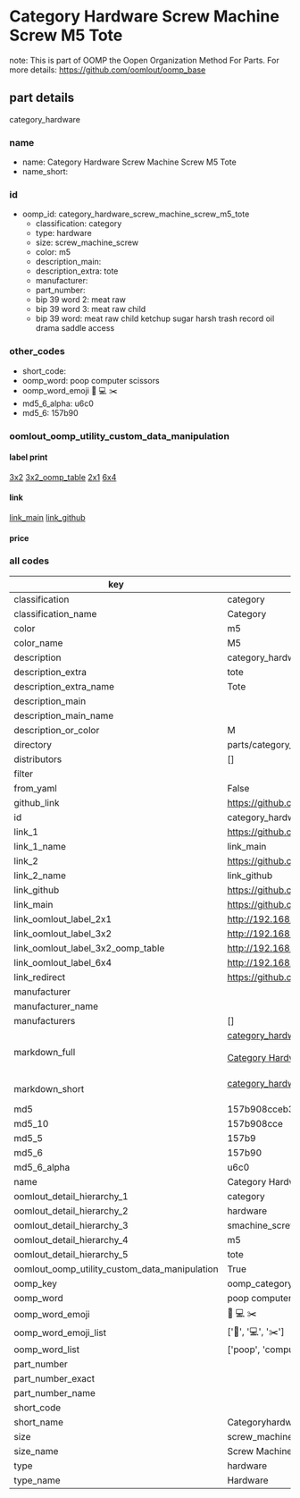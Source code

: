 # Category Hardware Screw Machine Screw M5 Tote  

note: This is part of OOMP the Oopen Organization Method For Parts. For more details: https://github.com/oomlout/oomp_base

##  part details
  



category_hardware



### name
* name: Category Hardware Screw Machine Screw M5 Tote
* name_short: 
### id
* oomp_id: category_hardware_screw_machine_screw_m5_tote
  * classification: category
  * type: hardware
  * size: screw_machine_screw
  * color: m5
  * description_main: 
  * description_extra: tote
  * manufacturer: 
  * part_number: 
  * bip 39 word 2: meat raw
  * bip 39 word 3: meat raw child
  * bip 39 word: meat raw child ketchup sugar harsh trash record oil drama saddle access

### other_codes
* short_code: 
* oomp_word: poop computer scissors
* oomp_word_emoji :poop: :computer: :scissors:
* md5_6_alpha: u6c0
* md5_6: 157b90






### oomlout_oomp_utility_custom_data_manipulation
#### label print
[3x2](http://192.168.1.245:1112/?label=oomp%20u6c0)
[3x2_oomp_table](http://192.168.1.108:1112/?label=oomp%20u6c0)
[2x1](http://192.168.1.242:1112/?label=oomp%20u6c0)
[6x4](http://192.168.1.55:1112/?label=oomp%20u6c0)    

#### link

[link_main](https://github.com/oomlout/oomlout_oomp_version_1_messy/tree/main/parts/category_hardware_screw_machine_screw_m5_tote) [link_github](https://github.com/oomlout/oomlout_oomp_version_1_messy/tree/main/parts/category_hardware_screw_machine_screw_m5_tote)                             

#### price







### all codes 
| key | value |  
| --- | --- |  
| classification | category |  
| classification_name | Category |  
| color | m5 |  
| color_name | M5 |  
| description | category_hardware |  
| description_extra | tote |  
| description_extra_name | Tote |  
| description_main |  |  
| description_main_name |  |  
| description_or_color | M  |  
| directory | parts/category_hardware_screw_machine_screw_m5_tote |  
| distributors | [] |  
| filter |  |  
| from_yaml | False |  
| github_link | https://github.com/oomlout/oomlout_oomp_part_src/tree/main/parts/category_hardware_screw_machine_screw_m5_tote |  
| id | category_hardware_screw_machine_screw_m5_tote |  
| link_1 | https://github.com/oomlout/oomlout_oomp_version_1_messy/tree/main/parts/category_hardware_screw_machine_screw_m5_tote |  
| link_1_name | link_main |  
| link_2 | https://github.com/oomlout/oomlout_oomp_version_1_messy/tree/main/parts/category_hardware_screw_machine_screw_m5_tote |  
| link_2_name | link_github |  
| link_github | https://github.com/oomlout/oomlout_oomp_version_1_messy/tree/main/parts/category_hardware_screw_machine_screw_m5_tote |  
| link_main | https://github.com/oomlout/oomlout_oomp_version_1_messy/tree/main/parts/category_hardware_screw_machine_screw_m5_tote |  
| link_oomlout_label_2x1 | http://192.168.1.242:1112/?label=oomp%20u6c0 |  
| link_oomlout_label_3x2 | http://192.168.1.245:1112/?label=oomp%20u6c0 |  
| link_oomlout_label_3x2_oomp_table | http://192.168.1.108:1112/?label=oomp%20u6c0 |  
| link_oomlout_label_6x4 | http://192.168.1.55:1112/?label=oomp%20u6c0 |  
| link_redirect | https://github.com/oomlout/oomlout_oomp_version_1_messy/tree/main/parts/category_hardware_screw_machine_screw_m5_tote |  
| manufacturer |  |  
| manufacturer_name |  |  
| manufacturers | [] |  
| markdown_full | [category_hardware_screw_machine_screw_m5_tote](none)<br>[](none)<br>[Category Hardware Screw Machine Screw M5 Tote](none)<br><br> |  
| markdown_short | [category_hardware_screw_machine_screw_m5_tote](none)<br><br> |  
| md5 | 157b908cceb3dceda56c679e4feca450 |  
| md5_10 | 157b908cce |  
| md5_5 | 157b9 |  
| md5_6 | 157b90 |  
| md5_6_alpha | u6c0 |  
| name | Category Hardware Screw Machine Screw M5 Tote |  
| oomlout_detail_hierarchy_1 | category |  
| oomlout_detail_hierarchy_2 | hardware |  
| oomlout_detail_hierarchy_3 | smachine_screw |  
| oomlout_detail_hierarchy_4 | m5 |  
| oomlout_detail_hierarchy_5 | tote |  
| oomlout_oomp_utility_custom_data_manipulation | True |  
| oomp_key | oomp_category_hardware_screw_machine_screw_m5_tote |  
| oomp_word | poop computer scissors |  
| oomp_word_emoji | :poop: :computer: :scissors: |  
| oomp_word_emoji_list | [':poop:', ':computer:', ':scissors:'] |  
| oomp_word_list | ['poop', 'computer', 'scissors'] |  
| part_number |  |  
| part_number_exact |  |  
| part_number_name |  |  
| short_code |  |  
| short_name | Categoryhardware |  
| size | screw_machine_screw |  
| size_name | Screw Machine Screw |  
| type | hardware |  
| type_name | Hardware |  
